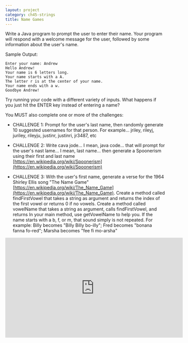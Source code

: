 ```yaml
---
layout: project
category: ch45-strings
title: Name Games
---
```



Write a Java program to prompt the user to enter their name. Your program will respond with a welcome message for the user, followed by some information about the user's name.

Sample Output:
```
Enter your name: Andrew
Hello Andrew!
Your name is 6 letters long.
Your name starts with a A.
The letter r is at the center of your name.
Your name ends with a w.
Goodbye Andrew!
```
Try running your code with a different variety of inputs. What happens if you just hit the ENTER key instead of entering a name?

You MUST also complete one or more of the challenges:

  - CHALLENGE 1: Prompt for the user's last name, then randomly generate 10 suggested usernames for that person. For example... jriley, rileyj, juriley, rileyju, justinr, justinri, jr3487, etc

  - CHALLENGE 2: Write cava jode... I mean, java code... that will prompt for the user's nast lame... I mean, last name... then generate a Spoonerism using their first and last name [https://en.wikipedia.org/wiki/Spoonerism](https://en.wikipedia.org/wiki/Spoonerism)

  - CHALLENGE 3: With the user's first name, generate a verse for the 1964 Shirley Ellis song "The Name Game" [https://en.wikipedia.org/wiki/The_Name_Game](https://en.wikipedia.org/wiki/The_Name_Game). Create a method called findFirstVowel that takes a string as argument and returns the index of the first vowel or returns 0 if no vowels. Create a method called vowelName that takes a string as argument, calls findFirstVowel, and returns  In your main method, use getVowelName to help you. If the name starts with a b, f, or m, that sound simply is not repeated. For example: Billy becomes "Billy Billy bo-illy"; Fred becomes "bonana fanna fo-red"; Marsha becomes "fee fi mo-arsha"

<iframe width="560" height="315" src="https://drive.google.com/open?id=1NehR20x0yzheTYAEYxJ5W9-D6hbEbuqT" frameborder="0" allow="accelerometer; autoplay; encrypted-media; gyroscope; picture-in-picture" allowfullscreen></iframe>
